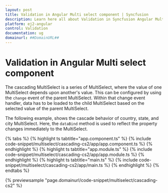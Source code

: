 ```yaml
---
layout: post
title: Validation in Angular Multi select component | Syncfusion
description: Learn here all about Validation in Syncfusion Angular Multi select component of Syncfusion Essential JS 2 and more.
platform: ej2-angular
control: Validation 
documentation: ug
domainurl: ##DomainURL##
---
```


# Validation in Angular Multi select component

The cascading MultiSelect is a series of MultiSelect, where the value of one MultiSelect depends
upon  another's value. This can be configured by using the `change` event of the parent MultiSelect.
Within that change event handler, data has to be loaded to the child MultiSelect based on the selected
value of the parent MultiSelect.

The following example, shows the cascade behavior of country, state, and city
MultiSelect. Here, the `dataBind` method is used to reflect the property changes immediately
to the MultiSelect.

{% tabs %}
{% highlight ts tabtitle="app.component.ts" %}
{% include code-snippet/multiselect/cascading-cs2/app/app.component.ts %}
{% endhighlight %}
{% highlight ts tabtitle="app.module.ts" %}
{% include code-snippet/multiselect/cascading-cs2/app/app.module.ts %}
{% endhighlight %}
{% highlight ts tabtitle="main.ts" %}
{% include code-snippet/multiselect/cascading-cs2/app/main.ts %}
{% endhighlight %}
{% endtabs %}
  
{% previewsample "page.domainurl/code-snippet/multiselect/cascading-cs2" %}
